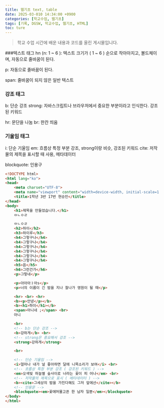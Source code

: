 ```yaml
---
title: 웹기초 text, table 
date: 2025-03-010 14:34:00 +0900
categories: [학교수업, 웹기초]
tags: [기록, DGSW, 학교수업, 웹기초, HTML]
toc: ture
---
```


> 학교 수업 시간에 배운 내용과 코드를 올린 게시물입니다.

###텍스트 태그
hn (n: 1 ~ 6 ): 텍스트 크기가 ( 1 ~ 6 ) 순으로 작아아지고, 볼드체이며, 자동으로 줄바꿈이 된다.

p: 자동으로 줄바꿈이 된다.

span: 줄바꿈이 되지 않은 일반 텍스트

### 강조 태그
b: 단순 강조
strong: 자바스크립트나 브라우저에서 중요한 부분이라고 인식한다. 강조된 키워드

hr: 문단을 나눔
br: 한칸 띄움

### 기울임 태그
i: 단순 기울임 
em: 흐름상 특정 부분 강조, strong이랑 비슷, 강조된 키워드
cite: 저작물의 제목을 표시할 때 사용, 메타데이터


blockquote: 인용구

```html
<!DOCTYPE html>
<html lang="ko">
<head>
    <meta charset="UTF-8">
    <meta name="viewport" content="width=device-width, initial-scale=1.0">
    <title>1학년 3반 17번 현승민</title>
</head>
<body>
    <h1>제목을 만들었습니다.</h1>
    ㅁㄴㅇㄹ

    ㅁㄴㅇㄹ
    <h2>하이</h2>
    <h3>하이루</h3>
    <h4>그렇구나</h4>
    <h4>그렇구나</h4>
    <h4>그렇구나</h4>
    <h4>그렇구나</h4>
    <h4>그렇구나</h4>
    <h4>그렇구나</h4>
    <h5>음</h5>
    <h6>그런건가</h6>
    <p>그렇네</p>

    <p>아아아ㅏ아s</p>
    <p>너의 이름이 긴 밤을 지나 찰나가 영원이 될 때</p>

    <hr> <br> <hr>
    <b><p>안녕</p></b>
    <b><h1>하이</h1></b>
    <span>아니네 ;</span> <br>
    아니

    <br>
    <!-- b는 단순 강조 -->
    <b>강하게</b> <br> 
    <!-- strong은 중요해서 강조 -->
    <strong>강하게</strong>

    <br>

    <!-- 단순 기울임 -->
    <i>얼마나 내가 널 좋아하면 달에 니목소리가 보여</i> <br>
    <!-- 흐름상 특정 부분 강조 ( 강조된 키워드 ) -->
    <em>오색빛 하늘별 숲사이로 너라는 꽃이 피 어나</em> <br>
    <!-- 저작물의 제목으로 표시 ( 메타데이터 ) -->
    <b><cite>그세상의 밤을 가진다해도 그저 앞에선</cite></b>
    <!-- 인용문 -->
    <blockquote><em>꽃에머물고픈 한 남자 일뿐</em></blockquote>
</body>
</html>
```